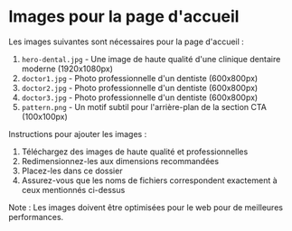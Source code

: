 # Images pour la page d'accueil

Les images suivantes sont nécessaires pour la page d'accueil :

1. `hero-dental.jpg` - Une image de haute qualité d'une clinique dentaire moderne (1920x1080px)
2. `doctor1.jpg` - Photo professionnelle d'un dentiste (600x800px)
3. `doctor2.jpg` - Photo professionnelle d'un dentiste (600x800px)
4. `doctor3.jpg` - Photo professionnelle d'un dentiste (600x800px)
5. `pattern.png` - Un motif subtil pour l'arrière-plan de la section CTA (100x100px)

Instructions pour ajouter les images :
1. Téléchargez des images de haute qualité et professionnelles
2. Redimensionnez-les aux dimensions recommandées
3. Placez-les dans ce dossier
4. Assurez-vous que les noms de fichiers correspondent exactement à ceux mentionnés ci-dessus

Note : Les images doivent être optimisées pour le web pour de meilleures performances. 